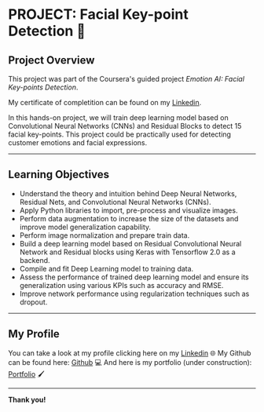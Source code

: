 # PROJECT: Facial Key-point Detection 🙂

## Project Overview

This project was part of the Coursera's guided project *Emotion AI: Facial Key-points Detection*.

My certificate of completition can be found on my [Linkedin](www.linkedin.com/in/lorenamelodev).

In this hands-on project, we will train deep learning model based on Convolutional Neural Networks (CNNs) and Residual Blocks to detect 15 facial key-points. This project could be practically used for detecting customer emotions and facial expressions.

<hr>

## Learning Objectives

- Understand the theory and intuition behind Deep Neural Networks, Residual Nets, and Convolutional Neural Networks (CNNs).
- Apply Python libraries to import, pre-process and visualize images.
- Perform data augmentation to increase the size of the datasets and improve model generalization capability.
- Perform image normalization and prepare train data.
- Build a deep learning model based on Residual Convolutional Neural Network and Residual blocks using Keras with Tensorflow 2.0 as a backend.
- Compile and fit Deep Learning model to training data.
- Assess the performance of trained deep learning model and ensure its generalization using various KPIs such as accuracy and RMSE.
- Improve network performance using regularization techniques such as dropout.

<hr>

## My Profile

You can take a look at my profile clicking here on my [Linkedin](www.linkedin.com/in/lorenamelodev) 🌐
My Github can be found here: [Github](https://github.com/lorenamelos/) 💻
And here is my portfolio (under construction): [Portfolio](https://troopl.com/lorenamelos) 🖌

<hr>

**Thank you!**
